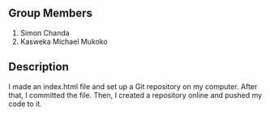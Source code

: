 ## Group Members
1. Simon Chanda
2. Kasweka Michael Mukoko

## Description
I made an index.html file and set up a Git repository on my computer. After that, I committed the file. Then, I created a repository online and pushed my code to it.
